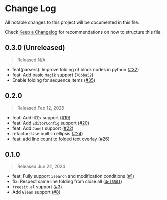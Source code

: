 # Change Log

All notable changes to this project will be documented in this file.

Check [Keep a Changelog](http://keepachangelog.com/) for recommendations on how to structure this file.


## 0.3.0 (Unreleased)
> Released N/A

* feat(parsers): Improve folding of block nodes in python ([#32](../../pull/32))
* feat: Add basic `Magik` support ([`76bba52`](../../commit/76bba5243883f6c8bff51c744c31e287a045a9f5))
* Enable folding for sequence items ([#35](../../pull/35))

## 0.2.0
> Released Feb 12, 2025

* feat: Add `HEEx` support ([#19](../../pull/19))
* feat: Add `EditorConfig` support ([#20](../../pull/20))
* feat: Add `Janet` support ([#22](../../pull/22))
* refactor: Use built-in ellipsis ([#24](../../pull/24))
* feat: add line count to folded text overlay ([#26](../../pull/26))

## 0.1.0
> Released Jun 22, 2024

* feat: Fully support `isearch` and modification conditions ([#1](../../pull/1))
* fix: Respect same line folding from close all ([`4ef6501`](../../commit/4ef65016fdfdc6d45567ac62bf25814b07a8cad7))
* `treesit.el` support ([#3](../../pull/3))
* Add `Gleam` support ([#8](../../pull/8))
